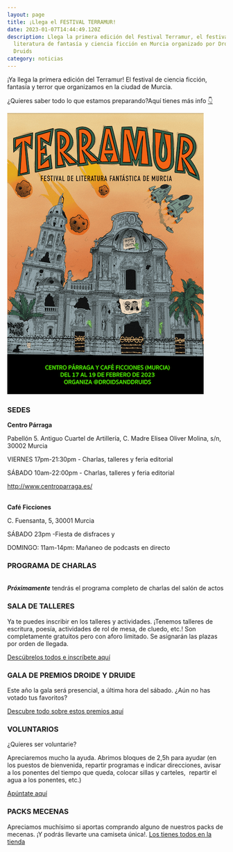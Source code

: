 ```yaml
---
layout: page
title: ¡Llega el FESTIVAL TERRAMUR!
date: 2023-01-07T14:44:49.120Z
description: Llega la primera edición del Festival Terramur, el festival de
  literatura de fantasía y ciencia ficción en Murcia organizado por Droids &
  Druids
category: noticias
---
```

¡Ya llega la primera edición del Terramur! El festival de ciencia ficción, fantasía y terror que organizamos en la ciudad de Murcia. 

¿Quieres saber todo lo que estamos preparando?Aquí tienes más info [👇](https://emojipedia.org/backhand-index-pointing-down/)

![Cartel del Festival Terramur. Ilustración de la Catedral de Murcia en un escenario apocalípico rodeada de meteoritos y naves espaciales, siendo atacada por unas hadas rebeldes](/public/images/tiny.png)

### SEDES

**Centro Párraga**

Pabellón 5. Antiguo Cuartel de Artillería, C. Madre Elisea Oliver Molina, s/n, 30002 Murcia

VIERNES 17pm-21:30pm - Charlas, talleres y feria editorial

SÁBADO 10am-22:00pm - Charlas, talleres y feria editorial

<http://www.centroparraga.es/>

**\
Café Ficciones**

C. Fuensanta, 5, 30001 Murcia

SÁBADO 23pm -Fiesta de disfraces y  

DOMINGO: 11am-14pm: Mañaneo de podcasts en directo

### PROGRAMA DE CHARLAS

**\
*Próximamente*** tendrás el programa completo de charlas del salón de actos 

### SALA DE TALLERES

Ya te puedes inscribir en los talleres y actividades. ¡Tenemos talleres de escritura, poesía, actividades de rol de mesa, de cluedo, etc.! Son completamente gratuitos pero con aforo limitado. Se asignarán las plazas por orden de llegada.

[Descúbrelos todos e inscríbete aquí ](https://forms.gle/JmkgH8GoQpsEskBj6)[](https://forms.gle/JmkgH8GoQpsEskBj6)

### GALA DE PREMIOS DROIDE Y DRUIDE

Este año la gala será presencial, a última hora del sábado. ¿Aún no has votado tus favoritos? 

[Descubre todo sobre estos premios aquí ](https://droidsanddruids.com/noticias/2023/01/05/llegan-los-premios-droide-y-druida-2023.html)[](https://droidsanddruids.com/noticias/2023/01/05/llegan-los-premios-droide-y-druida-2023.html)

### VOLUNTARIOS

¿Quieres ser voluntarie?

Apreciaremos mucho la ayuda. Abrimos bloques de 2,5h para ayudar (en los puestos de bienvenida, repartir programas e indicar direcciones, avisar a los ponentes del tiempo que queda, colocar sillas y carteles,  repartir el agua a los ponentes, etc.)

[Apúntate aquí ](https://forms.gle/b5kX2Mbojyiu5y8o8)[](https://forms.gle/b5kX2Mbojyiu5y8o8)

### PACKS MECENAS

Apreciamos muchísimo si aportas comprando alguno de nuestros packs de mecenas. ¡Y podrás llevarte una camiseta única!. [Los tienes todos en la tienda ](https://droidsanddruids.sumupstore.com/productos)[](https://droidsanddruids.sumupstore.com/productos)